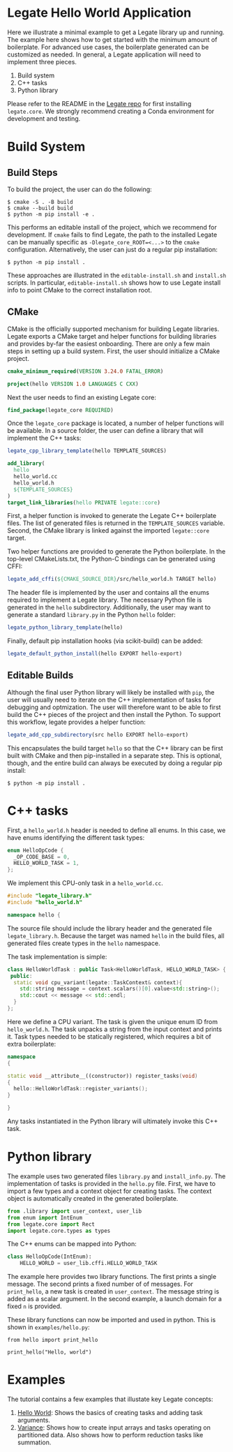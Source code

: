 <!--
SPDX-FileCopyrightText: Copyright (c) 2024 NVIDIA CORPORATION & AFFILIATES. All rights reserved.
SPDX-License-Identifier: LicenseRef-NvidiaProprietary

NVIDIA CORPORATION, its affiliates and licensors retain all intellectual
property and proprietary rights in and to this material, related
documentation and any modifications thereto. Any use, reproduction,
disclosure or distribution of this material and related documentation
without an express license agreement from NVIDIA CORPORATION or
its affiliates is strictly prohibited.
-->
# Legate Hello World Application

Here we illustrate a minimal example to get a Legate library up and running.
The example here shows how to get started with the minimum amount of boilerplate.
For advanced use cases, the boilerplate generated can be customized as needed.
In general, a Legate application will need to implement three pieces.

1. Build system
1. C++ tasks
1. Python library

Please refer to the README in the [Legate repo](https://github.com/nv-legate/legate.core/blob/HEAD/README.md)
for first installing `legate.core`.  We strongly recommend creating a Conda environment for development and testing.

# Build System

## Build Steps

To build the project, the user can do the following:

```
$ cmake -S . -B build
$ cmake --build build
$ python -m pip install -e .
```

This performs an editable install of the project, which we recommend for development.
If `cmake` fails to find Legate, the path to the installed Legate can be manually
specific as `-Dlegate_core_ROOT=<...>` to the `cmake` configuration.
Alternatively, the user can just do a regular pip installation:

```
$ python -m pip install .
```

These approaches are illustrated in the `editable-install.sh` and `install.sh` scripts.
In particular, `editable-install.sh` shows how to use Legate install info to
point CMake to the correct installation root.

## CMake
CMake is the officially supported mechanism for building Legate libraries.
Legate exports a CMake target and helper functions for building libraries and provides by-far the easiest onboarding.
There are only a few main steps in setting up a build system.
First, the user should initialize a CMake project.

```cmake
cmake_minimum_required(VERSION 3.24.0 FATAL_ERROR)

project(hello VERSION 1.0 LANGUAGES C CXX)
```

Next the user needs to find an existing Legate core:

```cmake
find_package(legate_core REQUIRED)
```

Once the `legate_core` package is located, a number of helper functions will be available.
In a source folder, the user can define a library that will implement the C++ tasks:

```cmake
legate_cpp_library_template(hello TEMPLATE_SOURCES)

add_library(
  hello
  hello_world.cc
  hello_world.h
  ${TEMPLATE_SOURCES}
)
target_link_libraries(hello PRIVATE legate::core)
```

First, a helper function is invoked to generate the Legate C++ boilerplate files.
The list of generated files is returned in the `TEMPLATE_SOURCES` variable.
Second, the CMake library is linked against the imported `legate::core` target.

Two helper functions are provided to generate the Python boilerplate.
In the top-level CMakeLists.txt, the Python-C bindings can be generated using CFFI:

```cmake
legate_add_cffi(${CMAKE_SOURCE_DIR}/src/hello_world.h TARGET hello)
```

The header file is implemented by the user and contains all the enums required
to implement a Legate library. The necessary Python file is generated in the `hello`
subdirectory. Additionally, the user may want to generate a standard `library.py`
in the Python `hello` folder:

```cmake
legate_python_library_template(hello)
```

Finally, default pip installation hooks (via scikit-build) can be added:

```cmake
legate_default_python_install(hello EXPORT hello-export)
```

## Editable Builds

Although the final user Python library will likely be installed with `pip`,
the user will usually need to iterate on the C++ implementation of tasks
for debugging and optmization.  The user will therefore want to be able
to first build the C++ pieces of the project and then install the Python.
To support this workflow, legate provides a helper function:

```cmake
legate_add_cpp_subdirectory(src hello EXPORT hello-export)
```
This encapsulates the build target `hello` so that the C++ library can
be first built with CMake and then pip-installed in a separate step.
This is optional, though, and the entire build can always be executed by
doing a regular pip install:

```
$ python -m pip install .
```

# C++ tasks

First, a `hello_world.h` header is needed to define all enums. In this case,
we have enums identifying the different task types:

```cpp
enum HelloOpCode {
  _OP_CODE_BASE = 0,
  HELLO_WORLD_TASK = 1,
};
```

We implement this CPU-only task in a `hello_world.cc`.

```cpp
#include "legate_library.h"
#include "hello_world.h"

namespace hello {
```

The source file should include the library header and the generated file `legate_library.h`.
Because the target was named `hello` in the build files, all generated files create types
in the `hello` namespace.

The task implementation is simple:

```cpp
class HelloWorldTask : public Task<HelloWorldTask, HELLO_WORLD_TASK> {
 public:
  static void cpu_variant(legate::TaskContext& context){
    std::string message = context.scalars()[0].value<std::string>();
    std::cout << message << std::endl;
  }
};
```
Here we define a CPU variant. The task is given the unique enum ID from `hello_world.h`.
The task unpacks a string from the input context and prints it.
Task types needed to be statically registered, which requires a bit of extra boilerplate:

```cpp
namespace
{

static void __attribute__((constructor)) register_tasks(void)
{
  hello::HelloWorldTask::register_variants();
}

}
```

Any tasks instantiated in the Python library will ultimately invoke this C++ task.

# Python library

The example uses two generated files `library.py` and `install_info.py`.
The implementation of tasks is provided in the `hello.py` file.
First, we have to import a few types and a context object for creating tasks.
The context object is automatically created in the generated boilerplate.

```python
from .library import user_context, user_lib
from enum import IntEnum
from legate.core import Rect
import legate.core.types as types
```

The C++ enums can be mapped into Python:

```python
class HelloOpCode(IntEnum):
    HELLO_WORLD = user_lib.cffi.HELLO_WORLD_TASK
```

The example here provides two library functions. The first prints a single message.
The second prints a fixed number of of messages. For `print_hello`,
a new task is created in `user_context`. The message string is added as a scalar argument.
In the second example, a launch domain for a fixed `n` is provided.

These library functions can now be imported and used in python.
This is shown in `examples/hello.py`:

```
from hello import print_hello

print_hello("Hello, world")
```


# Examples

The tutorial contains a few examples that illustate key Legate concepts:

1. [Hello World](examples/hello-world.md): Shows the basics of creating tasks and adding task arguments.
1. [Variance](examples/variance.md): Shows how to create input arrays and tasks operating on partitioned data.
Also shows how to perform reduction tasks like summation.
